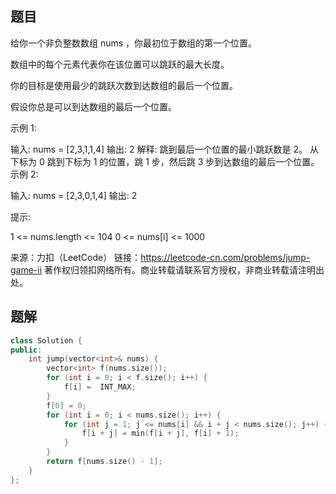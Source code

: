 ## 题目 

给你一个非负整数数组 nums ，你最初位于数组的第一个位置。

数组中的每个元素代表你在该位置可以跳跃的最大长度。

你的目标是使用最少的跳跃次数到达数组的最后一个位置。

假设你总是可以到达数组的最后一个位置。

 

示例 1:

输入: nums = [2,3,1,1,4]
输出: 2
解释: 跳到最后一个位置的最小跳跃数是 2。
     从下标为 0 跳到下标为 1 的位置，跳 1 步，然后跳 3 步到达数组的最后一个位置。
示例 2:

输入: nums = [2,3,0,1,4]
输出: 2


提示:

1 <= nums.length <= 104
0 <= nums[i] <= 1000

来源：力扣（LeetCode）
链接：https://leetcode-cn.com/problems/jump-game-ii
著作权归领扣网络所有。商业转载请联系官方授权，非商业转载请注明出处。

## 题解

```c++
class Solution {
public:
    int jump(vector<int>& nums) {
        vector<int> f(nums.size());
        for (int i = 0; i < f.size(); i++) {
            f[i] =  INT_MAX;
        }
        f[0] = 0;
        for (int i = 0; i < nums.size(); i++) {
            for (int j = 1; j <= nums[i] && i + j < nums.size(); j++) {
                f[i + j] = min(f[i + j], f[i] + 1);
            }
        }
        return f[nums.size() - 1];
    }
};
```


